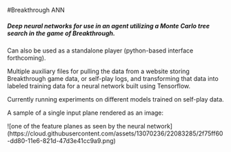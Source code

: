 #Breakthrough ANN
##### Deep neural networks for use in an agent utilizing a Monte Carlo tree search in the game of Breakthrough. 
Can also be used as a standalone player (python-based interface forthcoming). <p>
Multiple auxiliary files for pulling the data from a website storing Breakthrough game data, or self-play logs, and transforming that data into labeled training data for a neural network built using Tensorflow.
<p><p>Currently running experiments on different models trained on self-play data.
<p><p>A sample of a single input plane rendered as an image:
<p>![one of the feature planes as seen by the neural network](https://cloud.githubusercontent.com/assets/13070236/22083285/2f75ff60-dd80-11e6-821d-47d3e41cc9a9.png)
